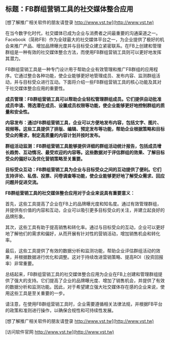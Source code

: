 ## **标题：FB群组营销工具的社交媒体整合应用**

[想了解推广相关软件的朋友请登录 http://www.vst.tw](http://www.vst.tw)

在当今数字化时代，社交媒体已成为企业与消费者之间最重要的沟通渠道之一。Facebook（简称FB）作为全球最大的社交媒体平台之一，为企业提供了极好的机会来推广产品、增加品牌曝光度并与目标受众建立紧密联系。在FB上创建和管理群组是一种有效的社交媒体整合方法，而使用FB群组营销工具则可以更好地发挥其潜力。

FB群组营销工具是一种专门设计用于帮助企业有效管理和推广FB群组的应用程序。它通过整合各种功能，使企业能够更好地管理成员、发布内容、监测群组活动，并与目标受众进行互动。下面将介绍一些FB群组营销工具的核心功能及其对于社交媒体整合应用的重要性。

**成员管理：FB群组营销工具可以帮助企业轻松管理群组成员。它们提供自动批准成员申请、筛选潜在成员、设置成员权限等功能，使企业能够更好地控制群组的质量和安全性。**

**内容发布：通过FB群组营销工具，企业可以方便地发布内容，包括文字、图片、视频等。这些工具提供了排版、编辑、预定发布等功能，帮助企业根据策略和目标受众的需求，制定高质量的内容计划并按时发布。**

**群组活动监测：FB群组营销工具能够提供详细的群组活动统计报告，包括成员增长趋势、互动情况、最受欢迎的内容等。这些数据对于评估群组的效果、了解目标受众的偏好以及优化营销策略至关重要。**

**目标受众互动：FB群组营销工具为企业与目标受众之间的互动提供了便利。它们支持评论、私信、投票、问卷调查等功能，使企业能够更好地了解受众需求、回应问题并促进交流。**

**FB群组营销工具的社交媒体整合应用对于企业来说具有重要意义：**

首先，这些工具提高了企业在FB上的品牌曝光度和知名度。通过有效管理群组，并提供有价值的内容和互动，企业可以吸引更多目标受众的关注，并建立起良好的品牌形象。

其次，这些工具有助于提高销售和转化率。通过与目标受众的互动，企业可以更好地了解他们的需求和偏好，从而开展有针对性的营销活动，增加销售机会和转化率。

最后，这些工具提供了有效的数据分析和监测功能，帮助企业评估群组活动的效果，并根据数据进行优化和调整。这对于持续改进营销策略、提高ROI（投资回报率）非常重要。

总结起来，FB群组营销工具的社交媒体整合应用为企业在FB上创建和管理群组提供了强大的支持。它们提高了企业的品牌曝光度、增加了销售机会，并提供了有效的数据分析和监测功能。因此，对于希望建立强大社交媒体存在感的企业来说，使用这些工具是至关重要的一步。

请注意，在使用FB群组营销工具时，企业需要遵循相关法律法规，并根据FB平台的政策和准则进行操作，以确保合规性和可持续性发展。

[想了解推广相关软件的朋友请登录 http://www.vst.tw](http://www.vst.tw)


[访问软件官网 http://www.vst.tw](http://www.vst.tw)
